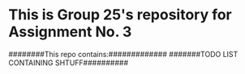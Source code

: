 # This is Group 25's repository for Assignment No. 3

########This repo contains:#############
#######TODO LIST CONTAINING SHTUFF##########
